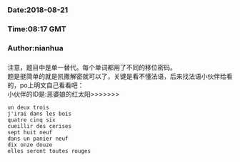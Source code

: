 ###
###    Date:2018-08-21
###   Time:08:17 GMT
###  Author:nianhua
###


注意，题目中是单一替代。每个单词都用了不同的移位密码。</br>
题是挺简单的就是凯撒解密就可以了，关键是看不懂法语，后来找法语小伙伴给看的，po上明文自己看看吧：</br>
小伙伴的ID是:恶婆娘的红太阳>>>>>>>

````
un deux trois
j'irai dans les bois
quatre cinq six
cueillir des cerises
sept huit neuf
dans un panier neuf
dix onze douze
elles seront toutes rouges
````


